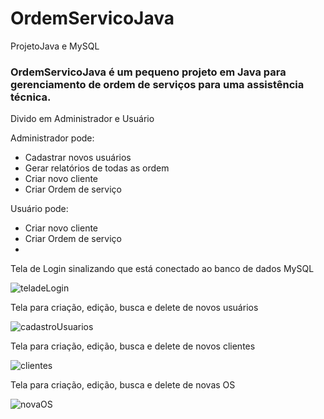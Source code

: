 # OrdemServicoJava
ProjetoJava e MySQL

### OrdemServicoJava é um pequeno projeto em Java para gerenciamento de ordem de serviços para uma assistência técnica.
Divido em Administrador e Usuário

Administrador pode: 
* Cadastrar novos usuários
* Gerar relatórios de todas as ordem 
* Criar novo cliente
* Criar Ordem de serviço

Usuário pode: 
* Criar novo cliente
* Criar Ordem de serviço
* 
Tela de Login sinalizando que está conectado ao banco de dados MySQL

![teladeLogin](https://github.com/DayMartin/OrdemServicoJava/assets/69700069/9fdd6f72-09c5-41f2-82b9-ec93997a3864)

Tela para criação, edição, busca e delete de novos usuários

![cadastroUsuarios](https://github.com/DayMartin/OrdemServicoJava/assets/69700069/d188da60-37e1-44f3-aeca-fbece52dc88e)

Tela para criação, edição, busca e delete de novos clientes

![clientes](https://github.com/DayMartin/OrdemServicoJava/assets/69700069/4ea7bb03-8bc6-492e-b55f-bbe183a2c76b)

Tela para criação, edição, busca e delete de novas OS

![novaOS](https://github.com/DayMartin/OrdemServicoJava/assets/69700069/aa8a8748-dd39-47f7-9dd2-df753304ff30)
